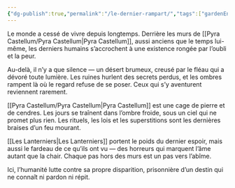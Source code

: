 ```yaml
---
{"dg-publish":true,"permalink":"/le-dernier-rampart/","tags":["gardenEntry"]}
---
```



Le monde a cessé de vivre depuis longtemps. Derrière les murs de [[Pyra Castellum/Pyra Castellum\|Pyra Castellum]], aussi anciens que le temps lui-même, les derniers humains s’accrochent à une existence rongée par l’oubli et la peur.

Au-delà, il n’y a que silence — un désert brumeux, creusé par le fléau qui a dévoré toute lumière. Les ruines hurlent des secrets perdus, et les ombres rampent là où le regard refuse de se poser. Ceux qui s’y aventurent reviennent rarement.

[[Pyra Castellum/Pyra Castellum\|Pyra Castellum]] est une cage de pierre et de cendres. Les jours se traînent dans l’ombre froide, sous un ciel qui ne promet plus rien. Les rituels, les lois et les superstitions sont les dernières braises d’un feu mourant.

[[Les Lanterniers\|Les Lanterniers]] portent le poids du dernier espoir, mais aussi le fardeau de ce qu’ils ont vu — des horreurs qui marquent l’âme autant que la chair. Chaque pas hors des murs est un pas vers l’abîme.

Ici, l’humanité lutte contre sa propre disparition, prisonnière d’un destin qui ne connaît ni pardon ni répit.